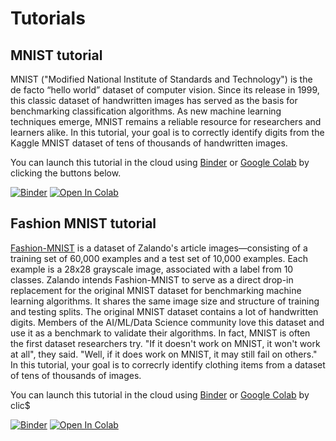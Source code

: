 # Tutorials

## MNIST tutorial

MNIST ("Modified National Institute of Standards and Technology") is the de facto “hello world” dataset of computer vision. Since its release in 1999, this classic dataset of handwritten images has served as the basis for benchmarking classification algorithms. As new machine learning techniques emerge, MNIST remains a reliable resource for researchers and learners alike.
In this tutorial, your goal is to correctly identify digits from the Kaggle MNIST dataset of tens of thousands of handwritten images.

You can launch this tutorial in the cloud using [Binder](https://mybinder.org/) or [Google Colab](https://colab.research.google.com/notebooks/welcome.ipynb) by clicking the buttons below.

[![Binder](https://mybinder.org/badge_logo.svg)](https://mybinder.org/v2/gh/kaust-vislab/pytorch-tutorials/master?filepath=notebooks%2Fmnist-tutorial.ipynb)
[![Open In Colab](https://colab.research.google.com/assets/colab-badge.svg)](https://colab.research.google.com/github/kaust-vislab/pytorch-tutorials/blob/master/notebooks/mnist-tutorial.ipynb)

## Fashion MNIST tutorial

[Fashion-MNIST](https://www.kaggle.com/zalando-research/fashionmnist) is a dataset of Zalando's article images—consisting of a training set of 60,000 examples and a test set of 10,000 examples. Each example is a 28x28 grayscale image, associated with a label from 10 classes. Zalando intends Fashion-MNIST to serve as a direct drop-in replacement for the original MNIST dataset for benchmarking machine learning algorithms. It shares the same image size and structure of training and testing splits. The original MNIST dataset contains a lot of handwritten digits. Members of the AI/ML/Data Science community love this dataset and use it as a benchmark to validate their algorithms. In fact, MNIST is often the first dataset researchers try. "If it doesn't work on MNIST, it won't work at all", they said. "Well, if it does work on MNIST, it may still fail on others." In this tutorial, your goal is to correcrly identify clothing items from a dataset of tens of thousands of images.

You can launch this tutorial in the cloud using [Binder](https://mybinder.org/) or [Google Colab](https://colab.research.google.com/notebooks/welcome.ipynb) by clic$

[![Binder](https://mybinder.org/badge_logo.svg)](https://mybinder.org/v2/gh/kaust-vislab/pytorch-tutorials/master?filepath=notebooks%2Ffashion-mnist-tutorial.ipynb)
[![Open In Colab](https://colab.research.google.com/assets/colab-badge.svg)](https://colab.research.google.com/github/kaust-vislab/pytorch-tutorials/blob/master/notebooks/fashion-mnist-tutorial.ipynb)



